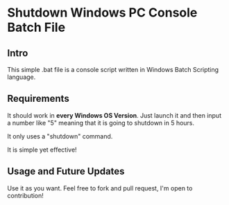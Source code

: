 # Shutdown Windows PC Console Batch File

## Intro

This simple .bat file is a console script written in Windows Batch Scripting language.


## Requirements 

It should work in **every Windows OS Version**. Just launch it and then input a number like "5" meaning that it is going to shutdown in 5 hours.

It only uses a "shutdown" command.

It is simple yet effective!


## Usage and Future Updates

Use it as you want. 
Feel free to fork and pull request, I'm open to contribution!